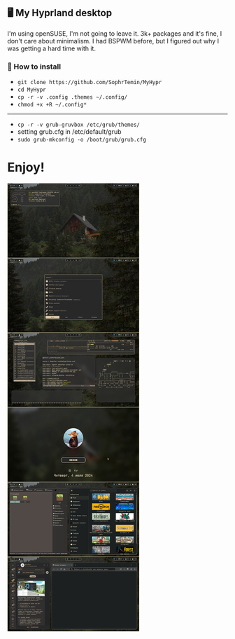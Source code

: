 ## 🖥️ My Hyprland desktop
I'm using openSUSE, I'm not going to leave it. 3k+ packages and it's fine, I don't care about minimalism. I had BSPWM before, but I figured out why I was getting a hard time with it. 
### 💾 How to install
- ```git clone https://github.com/SophrTemin/MyHypr```
- ```cd MyHypr```
- ```cp -r -v .config .themes ~/.config/```
- ```chmod +x +R ~/.config*```
---
- ```cp -r -v grub-gruvbox /etc/grub/themes/```
- setting grub.cfg in /etc/default/grub
- ```sudo grub-mkconfig -o /boot/grub/grub.cfg```
# Enjoy!
![logo](logo.png)
